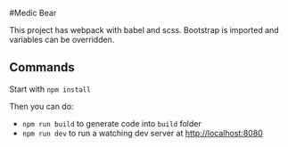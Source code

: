 #Medic Bear

This project has webpack with babel and scss. Bootstrap is imported and variables can be overridden.

## Commands

Start with `npm install`

Then you can do:

* `npm run build` to generate code into `build` folder
* `npm run dev` to run a watching dev server at [http://localhost:8080](http://localhost:8080)
